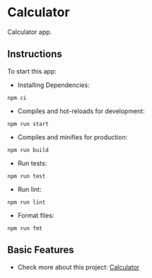 # Calculator

Calculator app.

## Instructions

To start this app:

- Installing Dependencies:

```
npm ci
```

- Compiles and hot-reloads for development:

```
npm run start
```

- Compiles and minifies for production:

```
npm run build
```

- Run tests:

```
npm run test
```

- Run lint:

```
npm run lint
```

- Format files:

```
npm run fmt
```

## Basic Features

- Check more about this project: [Calculator](https://www.freecodecamp.org/learn/front-end-development-libraries/front-end-development-libraries-projects/build-a-javascript-calculator)
